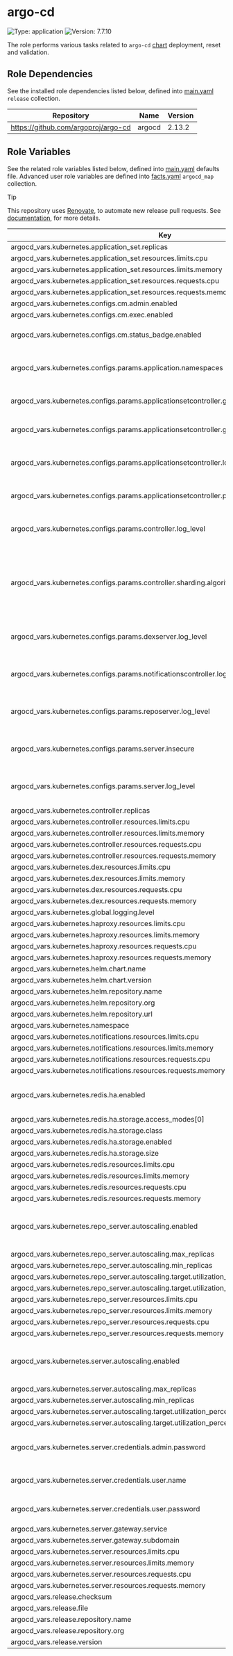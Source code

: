 # argo-cd

![Type: application](https://img.shields.io/badge/Type-application-informational?style=flat-square) ![Version: 7.7.10](https://img.shields.io/badge/Version-7.7.10-informational?style=flat-square)

The role performs various tasks related to `argo-cd` [chart](https://github.com/argoproj/argo-helm/tree/argo-cd-7.7.10/charts/argo-cd) deployment, reset and validation.

## Role Dependencies

See the installed role dependencies listed below, defined into [main.yaml](./defaults/main.yaml) `release` collection.

| Repository | Name | Version |
|------------|------|---------|
| https://github.com/argoproj/argo-cd | argocd | 2.13.2 |

## Role Variables

See the related role variables listed below, defined into [main.yaml](./defaults/main.yaml) defaults file. Advanced user role variables are defined into [facts.yaml](./tasks/facts.yaml) `argocd_map` collection.

> [!TIP]
> This repository uses [Renovate](https://docs.renovatebot.com), to automate new release pull requests. See [documentation](https://axivo.com/k3s-cluster/tutorials/handbook/renovate/), for more details.

| Key | Type | Default | Description |
|-----|------|---------|-------------|
| argocd_vars.kubernetes.application_set.replicas | int | `1` |  |
| argocd_vars.kubernetes.application_set.resources.limits.cpu | string | `nil` |  |
| argocd_vars.kubernetes.application_set.resources.limits.memory | string | `"128Mi"` |  |
| argocd_vars.kubernetes.application_set.resources.requests.cpu | string | `"10m"` |  |
| argocd_vars.kubernetes.application_set.resources.requests.memory | string | `"128Mi"` |  |
| argocd_vars.kubernetes.configs.cm.admin.enabled | bool | `false` |  |
| argocd_vars.kubernetes.configs.cm.exec.enabled | bool | `true` |  |
| argocd_vars.kubernetes.configs.cm.status_badge.enabled | bool | `false` | See [documentation](https://argo-cd.readthedocs.io/en/stable/user-guide/status-badge/), for details |
| argocd_vars.kubernetes.configs.params.application.namespaces | list | `["kube-system"]` | Namespaces where applications may be created |
| argocd_vars.kubernetes.configs.params.applicationsetcontroller.git.new_file_globbing.enabled | bool | `true` | See [documentation](https://argo-cd.readthedocs.io/en/stable/operator-manual/applicationset/Generators-Git-File-Globbing/), for details |
| argocd_vars.kubernetes.configs.params.applicationsetcontroller.git.submodule.enabled | bool | `true` | Enable git submodule support |
| argocd_vars.kubernetes.configs.params.applicationsetcontroller.log_level | string | `"warn"` | Available options are `debug`, `info', `warn` and `error` |
| argocd_vars.kubernetes.configs.params.applicationsetcontroller.progressive_syncs.enabled | bool | `true` | Enable use of Progressive Syncs |
| argocd_vars.kubernetes.configs.params.controller.log_level | string | `"warn"` | Available options are `debug`, `info', `warn` and `error` |
| argocd_vars.kubernetes.configs.params.controller.sharding.algorithm | string | `"consistent-hashing"` | Available options are `legacy`, `round-robin` and `consistent-hashing`, see [documentation](https://argo-cd.readthedocs.io/en/stable/operator-manual/high_availability/) for details |
| argocd_vars.kubernetes.configs.params.dexserver.log_level | string | `"warn"` | Available options are `debug`, `info', `warn` and `error` |
| argocd_vars.kubernetes.configs.params.notificationscontroller.log_level | string | `"warn"` | Available options are `debug`, `info', `warn` and `error` |
| argocd_vars.kubernetes.configs.params.reposerver.log_level | string | `"warn"` | Available options are `debug`, `info', `warn` and `error` |
| argocd_vars.kubernetes.configs.params.server.insecure | bool | `true` | Run server without TLS, needed for HTTPRoute |
| argocd_vars.kubernetes.configs.params.server.log_level | string | `"warn"` | Available options are `debug`, `info', `warn` and `error` |
| argocd_vars.kubernetes.controller.replicas | int | `2` |  |
| argocd_vars.kubernetes.controller.resources.limits.cpu | string | `nil` |  |
| argocd_vars.kubernetes.controller.resources.limits.memory | string | `"256Mi"` |  |
| argocd_vars.kubernetes.controller.resources.requests.cpu | string | `"10m"` |  |
| argocd_vars.kubernetes.controller.resources.requests.memory | string | `"256Mi"` |  |
| argocd_vars.kubernetes.dex.resources.limits.cpu | string | `nil` |  |
| argocd_vars.kubernetes.dex.resources.limits.memory | string | `"128Mi"` |  |
| argocd_vars.kubernetes.dex.resources.requests.cpu | string | `"10m"` |  |
| argocd_vars.kubernetes.dex.resources.requests.memory | string | `"128Mi"` |  |
| argocd_vars.kubernetes.global.logging.level | string | `"warn"` |  |
| argocd_vars.kubernetes.haproxy.resources.limits.cpu | string | `nil` |  |
| argocd_vars.kubernetes.haproxy.resources.limits.memory | string | `"128Mi"` |  |
| argocd_vars.kubernetes.haproxy.resources.requests.cpu | string | `"10m"` |  |
| argocd_vars.kubernetes.haproxy.resources.requests.memory | string | `"128Mi"` |  |
| argocd_vars.kubernetes.helm.chart.name | string | `"argo-cd"` |  |
| argocd_vars.kubernetes.helm.chart.version | string | `"v7.7.10"` |  |
| argocd_vars.kubernetes.helm.repository.name | string | `"argo-helm"` |  |
| argocd_vars.kubernetes.helm.repository.org | string | `"argoproj"` |  |
| argocd_vars.kubernetes.helm.repository.url | string | `"https://argoproj.github.io"` |  |
| argocd_vars.kubernetes.namespace | string | `"kube-system"` |  |
| argocd_vars.kubernetes.notifications.resources.limits.cpu | string | `nil` |  |
| argocd_vars.kubernetes.notifications.resources.limits.memory | string | `"128Mi"` |  |
| argocd_vars.kubernetes.notifications.resources.requests.cpu | string | `"10m"` |  |
| argocd_vars.kubernetes.notifications.resources.requests.memory | string | `"128Mi"` |  |
| argocd_vars.kubernetes.redis.ha.enabled | bool | `false` | Redis HA requires at least 3 worker nodes |
| argocd_vars.kubernetes.redis.ha.storage.access_modes[0] | string | `"ReadWriteOnce"` |  |
| argocd_vars.kubernetes.redis.ha.storage.class | string | `"longhorn"` |  |
| argocd_vars.kubernetes.redis.ha.storage.enabled | bool | `false` |  |
| argocd_vars.kubernetes.redis.ha.storage.size | string | `"10Gi"` |  |
| argocd_vars.kubernetes.redis.resources.limits.cpu | string | `nil` |  |
| argocd_vars.kubernetes.redis.resources.limits.memory | string | `"128Mi"` |  |
| argocd_vars.kubernetes.redis.resources.requests.cpu | string | `"10m"` |  |
| argocd_vars.kubernetes.redis.resources.requests.memory | string | `"128Mi"` |  |
| argocd_vars.kubernetes.repo_server.autoscaling.enabled | bool | `true` | If `false`, `replicas` value is set from `min_replicas` value |
| argocd_vars.kubernetes.repo_server.autoscaling.max_replicas | int | `3` |  |
| argocd_vars.kubernetes.repo_server.autoscaling.min_replicas | int | `1` |  |
| argocd_vars.kubernetes.repo_server.autoscaling.target.utilization_percentage.cpu | string | `nil` |  |
| argocd_vars.kubernetes.repo_server.autoscaling.target.utilization_percentage.memory | int | `80` |  |
| argocd_vars.kubernetes.repo_server.resources.limits.cpu | string | `nil` |  |
| argocd_vars.kubernetes.repo_server.resources.limits.memory | string | `"128Mi"` |  |
| argocd_vars.kubernetes.repo_server.resources.requests.cpu | string | `"10m"` |  |
| argocd_vars.kubernetes.repo_server.resources.requests.memory | string | `"128Mi"` |  |
| argocd_vars.kubernetes.server.autoscaling.enabled | bool | `true` | If `false`, `replicas` value is set from `min_replicas` value |
| argocd_vars.kubernetes.server.autoscaling.max_replicas | int | `3` |  |
| argocd_vars.kubernetes.server.autoscaling.min_replicas | int | `1` |  |
| argocd_vars.kubernetes.server.autoscaling.target.utilization_percentage.cpu | string | `nil` |  |
| argocd_vars.kubernetes.server.autoscaling.target.utilization_percentage.memory | int | `80` |  |
| argocd_vars.kubernetes.server.credentials.admin.password | string | Set value into [all.yaml](../../inventory/cluster/group_vars/all.yaml) `credentials` collection | ArgoCD UI admin password, set at global level |
| argocd_vars.kubernetes.server.credentials.user.name | string | Set value into [all.yaml](../../inventory/cluster/group_vars/all.yaml) `credentials` collection | ArgoCD UI user name, set at global level |
| argocd_vars.kubernetes.server.credentials.user.password | string | Set value into [all.yaml](../../inventory/cluster/group_vars/all.yaml) `credentials` collection | ArgoCD UI user password, set at global level |
| argocd_vars.kubernetes.server.gateway.service | string | `"argo-cd-argocd-server"` |  |
| argocd_vars.kubernetes.server.gateway.subdomain | string | `"argocd"` |  |
| argocd_vars.kubernetes.server.resources.limits.cpu | string | `nil` |  |
| argocd_vars.kubernetes.server.resources.limits.memory | string | `"128Mi"` |  |
| argocd_vars.kubernetes.server.resources.requests.cpu | string | `"10m"` |  |
| argocd_vars.kubernetes.server.resources.requests.memory | string | `"128Mi"` |  |
| argocd_vars.release.checksum | string | `"cli_checksums.txt"` |  |
| argocd_vars.release.file | string | `"argocd-linux-arm64"` |  |
| argocd_vars.release.repository.name | string | `"argo-cd"` |  |
| argocd_vars.release.repository.org | string | `"argoproj"` |  |
| argocd_vars.release.version | string | `"v2.13.2"` |  |

